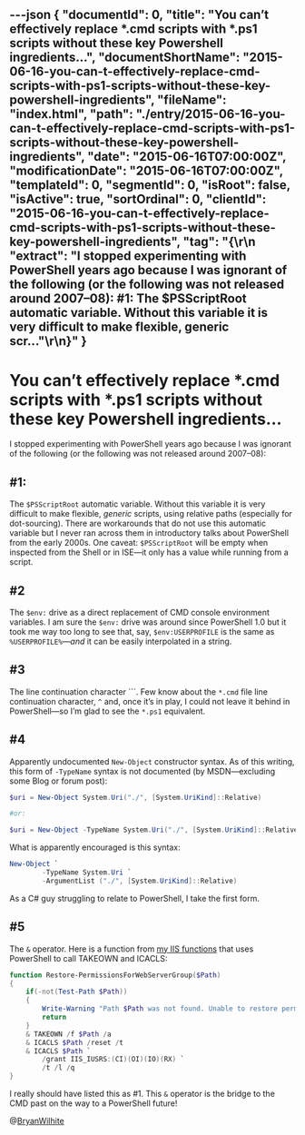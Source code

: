 ---json
{
  "documentId": 0,
  "title": "You can’t effectively replace *.cmd scripts with *.ps1 scripts without these key Powershell ingredients…",
  "documentShortName": "2015-06-16-you-can-t-effectively-replace-cmd-scripts-with-ps1-scripts-without-these-key-powershell-ingredients",
  "fileName": "index.html",
  "path": "./entry/2015-06-16-you-can-t-effectively-replace-cmd-scripts-with-ps1-scripts-without-these-key-powershell-ingredients",
  "date": "2015-06-16T07:00:00Z",
  "modificationDate": "2015-06-16T07:00:00Z",
  "templateId": 0,
  "segmentId": 0,
  "isRoot": false,
  "isActive": true,
  "sortOrdinal": 0,
  "clientId": "2015-06-16-you-can-t-effectively-replace-cmd-scripts-with-ps1-scripts-without-these-key-powershell-ingredients",
  "tag": "{\r\n  \"extract\": \"I stopped experimenting with PowerShell years ago because I was ignorant of the following (or the following was not released around 2007–08): #1: The $PSScriptRoot automatic variable. Without this variable it is very difficult to make flexible, generic scr...\"\r\n}"
}
---

# You can’t effectively replace *.cmd scripts with *.ps1 scripts without these key Powershell ingredients…

I stopped experimenting with PowerShell years ago because I was ignorant of the following (or the following was not released around 2007–08):

## #1:

The `$PSScriptRoot` automatic variable. Without this variable it is very difficult to make flexible, *generic* scripts, using relative paths (especially for dot-sourcing). There are workarounds that do not use this automatic variable but I never ran across them in introductory talks about PowerShell from the early 2000s. One caveat: `$PSScriptRoot` will be empty when inspected from the Shell or in ISE—it only has a value while running from a script.

## #2

The `$env:` drive as a direct replacement of CMD console environment variables. I am sure the `$env:` drive was around since PowerShell 1.0 but it took me way too long to see that, say, `$env:USERPROFILE` is the same as `%USERPROFILE%`—*and* it can be easily interpolated in a string.

## #3

The line continuation character ```. Few know about the `*.cmd` file line continuation character, `^` and, once it’s in play, I could not leave it behind in PowerShell—so I’m glad to see the `*.ps1` equivalent.

## #4

Apparently undocumented `New-Object` constructor syntax. As of this writing, this form of `-TypeName` syntax is not documented (by MSDN—excluding some Blog or forum post):

```powershell
$uri = New-Object System.Uri("./", [System.UriKind]::Relative)

#or:

$uri = New-Object -TypeName System.Uri("./", [System.UriKind]::Relative)
```

What is apparently encouraged is this syntax:

```powershell
New-Object `
        -TypeName System.Uri `
        -ArgumentList ("./", [System.UriKind]::Relative)
```

As a C# guy struggling to relate to PowerShell, I take the first form.

## #5

The `&` operator. Here is a function from [my IIS functions](https://gist.github.com/BryanWilhite/e54408801bc9bef3fc83) that uses PowerShell to call TAKEOWN and ICACLS:

```powershell
function Restore-PermissionsForWebServerGroup($Path)
{
    if(-not(Test-Path $Path))
    {
        Write-Warning "Path $Path was not found. Unable to restore permissions."
        return
    }
    & TAKEOWN /f $Path /a
    & ICACLS $Path /reset /t
    & ICACLS $Path `
        /grant IIS_IUSRS:(CI)(OI)(IO)(RX) `
        /t /l /q
}
```

I really should have listed this as #1. This `&` operator is the bridge to the CMD past on the way to a PowerShell future!

@[BryanWilhite](https://twitter.com/BryanWilhite)
